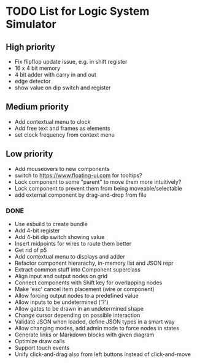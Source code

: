 # TODO List for Logic System Simulator


## High priority

 * Fix flipflop update issue, e.g. in shift register
 * 16 x 4 bit memory
 * 4 bit adder with carry in and out
 * edge detector
 * show value on dip switch and register



## Medium priority

 * Add contextual menu to clock
 * Add free text and frames as elements
 * set clock frequency from context menu


## Low priority

 * Add mouseovers to new components
 * switch to https://www.floating-ui.com for tooltips?
 * Lock component to some "parent" to move them more intuitively?
 * Lock component to prevent them from being moveable/selectable
 * add external component by drag-and-drop from file


### DONE

 * Use esbuild to create bundle
 * Add 4-bit register
 * Add 4-bit dip switch showing value
 * Insert midpoints for wires to route them better
 * Get rid of p5
 * Add contextual menu to displays and adder
 * Refactor component hierarachy, in-memory list and JSON repr
 * Extract common stuff into Component superclass
 * Align input and output nodes on grid
 * Connect components with Shift key for overlapping nodes
 * Make 'esc' cancel item placement (wire or component)
 * Allow forcing output nodes to a predefined value
 * Allow inputs to be undetermined ('?')
 * Allow gates to be drawn in an undetermined shape
 * Change cursor depending on possible interaction
 * Validate JSON when loaded, define JSON types in a smart way
 * Allow changing modes, add admin mode to force nodes in states
 * Generate links or Markdown blocks with given diagram
 * Optimize draw calls
 * Support touch events
 * Unify click-and-drag also from left buttons instead of click-and-move
